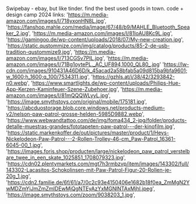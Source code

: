 Swipebay - ebay, but like tinder. find the best used goods in town. code + design camp 2024
links:
'https://m.media-amazon.com/images/I/718yxonHN8L.jpg',
'https://fanshop.mahle.com/media/image/67/48/b9/MAHLE_Bluetooth_Speaker_2.jpg',
'https://m.media-amazon.com/images/I/81loAU8Kc9L.jpg',
'https://gamingoo.de/wp-content/uploads/2018/07/My-new-creation.jpg',
'https://static.qustommize.com/img/catalog/products/85-2-de-usb-tradition-qustommize9.jpg',
'https://m.media-amazon.com/images/I/713CGSv7PIL.jpg',
'https://m.media-amazon.com/images/I/71Bg1oytePL._AC_UF894,1000_QL80_.jpg'
'https://lw-cdn.com/images/910431A46D6D/k_45acad2a58bfab5a09d815ba9bfa9601;w_1600;h_1600;q_100/7534311.jpg',
'https://gzhls.at/i/38/42/3293842-n0.webp',
'https://www.smartlights.de/wp-content/uploads/Philips-Hue-App-Kerzen-Kaminfeuer-Szene-Zubehoer.jpg',
'https://m.media-amazon.com/images/I/81mQQQWLyyL.jpg',
'https://image.smythstoys.com/original/mobile/175181.jpg',
'https://abcduostorage.blob.core.windows.net/products-medium-v2/nelson-paw-patrol-grosse-helden-5985D9882.webp',
'https://www.webwandtattoo.com/de/img/foma434_2-jpg/folder/products-detalle-muestras-grandes/fototapeten-paw-patrol---der-kinofilm.jpg',
'https://static.markenkoffer.de/out/pictures/master/product/1/Heys-Nickelodeon-Paw-Patrol---2-Rollen-Trolley-46-cm_Paw-Patrol_16361-6045-00_1.jpg',
'https://images.foris.shop/producten/large/nickelodeon_paw_patrol_verstelbare_twee_in_een_skate_1025851_1708079323.jpg',
'https://cdn02.plentymarkets.com/mgt7h3rmbzvp/item/images/143302/full/143302-Lacasitos-Schokolinsen-mit-Paw-Patrol-Figur-20-Rollen-je-20g_1.jpg',
'https://cdn2.familie.de/6f/61/a7/0c2c93e4150406e1682b18f0ea_ZmMgN2YwMDZmYjJmZmZmIDEwMjQgNTEyAzYxMGNlNTAxMjhl.jpeg',
'https://image.smythstoys.com/zoom/9038203_1.jpg',


